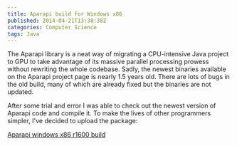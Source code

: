 ```yaml
---
title: Aparapi build for Windows x86
published: 2014-04-21T13:38:38Z
categories: Computer Science
tags: Java
---
```


The Aparapi library is a neat way of migrating a CPU-intensive Java project to GPU to take advantage of its massive parallel processing prowess without rewriting the whole codebase. Sadly, the newest binaries available on the Aparapi project page is nearly 1.5 years old. There are lots of bugs in the old build, many of which are already fixed but the binaries are not updated.

After some trial and error I was able to check out the newest version of Aparapi code and compile it. To make the lives of other programmers simpler, I've decided to upload the package:

[Aparapi windows x86 r1600 build](https://static.thinkingandcomputing.com/dist_windows_x86.zip)
